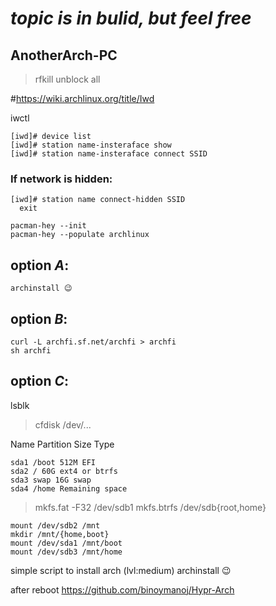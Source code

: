 # *topic is in bulid, but feel free*

## AnotherArch-PC
> rfkill unblock all

#https://wiki.archlinux.org/title/Iwd

iwctl
```
[iwd]# device list
[iwd]# station name-insteraface show
[iwd]# station name-insteraface connect SSID
```
### If network is hidden:

```
[iwd]# station name connect-hidden SSID
  exit
```
```
pacman-hey --init
pacman-hey --populate archlinux
```

## option *A*:
```
archinstall 😉
```
## option *B*:
```
curl -L archfi.sf.net/archfi > archfi
sh archfi
```
## option *C*:
lsblk
>cfdisk /dev/...

Name Partition Size Type
```
sda1 /boot 512M EFI
sda2 / 60G ext4 or btrfs
sda3 swap 16G swap
sda4 /home Remaining space
```

>mkfs.fat -F32 /dev/sdb1
>mkfs.btrfs /dev/sdb{root,home}

```
mount /dev/sdb2 /mnt
mkdir /mnt/{home,boot}
mount /dev/sda1 /mnt/boot
mount /dev/sdb3 /mnt/home
```



simple script to install arch (lvl:medium)
archinstall 😉

after reboot
https://github.com/binoymanoj/Hypr-Arch

